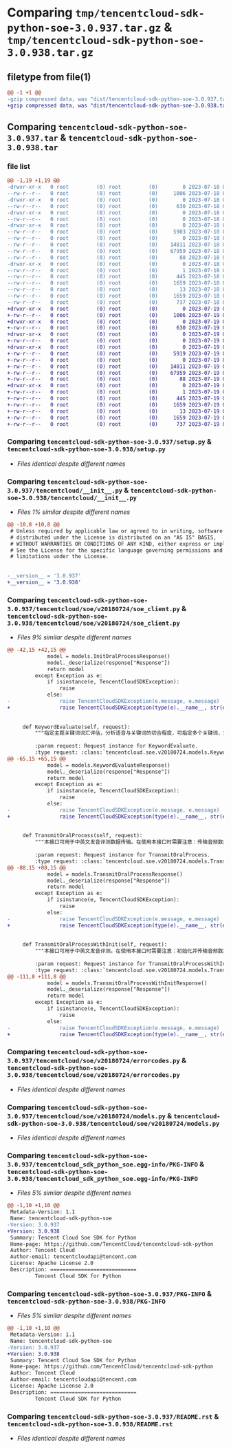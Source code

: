 # Comparing `tmp/tencentcloud-sdk-python-soe-3.0.937.tar.gz` & `tmp/tencentcloud-sdk-python-soe-3.0.938.tar.gz`

## filetype from file(1)

```diff
@@ -1 +1 @@
-gzip compressed data, was "dist/tencentcloud-sdk-python-soe-3.0.937.tar", last modified: Tue Jul 18 00:30:00 2023, max compression
+gzip compressed data, was "dist/tencentcloud-sdk-python-soe-3.0.938.tar", last modified: Wed Jul 19 00:45:14 2023, max compression
```

## Comparing `tencentcloud-sdk-python-soe-3.0.937.tar` & `tencentcloud-sdk-python-soe-3.0.938.tar`

### file list

```diff
@@ -1,19 +1,19 @@
-drwxr-xr-x   0 root         (0) root         (0)        0 2023-07-18 00:30:00.000000 tencentcloud-sdk-python-soe-3.0.937/
--rw-r--r--   0 root         (0) root         (0)     1006 2023-07-18 00:30:00.000000 tencentcloud-sdk-python-soe-3.0.937/setup.py
-drwxr-xr-x   0 root         (0) root         (0)        0 2023-07-18 00:30:00.000000 tencentcloud-sdk-python-soe-3.0.937/tencentcloud/
--rw-r--r--   0 root         (0) root         (0)      630 2023-07-18 00:30:00.000000 tencentcloud-sdk-python-soe-3.0.937/tencentcloud/__init__.py
-drwxr-xr-x   0 root         (0) root         (0)        0 2023-07-18 00:30:00.000000 tencentcloud-sdk-python-soe-3.0.937/tencentcloud/soe/
--rw-r--r--   0 root         (0) root         (0)        0 2023-07-18 00:30:00.000000 tencentcloud-sdk-python-soe-3.0.937/tencentcloud/soe/__init__.py
-drwxr-xr-x   0 root         (0) root         (0)        0 2023-07-18 00:30:00.000000 tencentcloud-sdk-python-soe-3.0.937/tencentcloud/soe/v20180724/
--rw-r--r--   0 root         (0) root         (0)     5903 2023-07-18 00:30:00.000000 tencentcloud-sdk-python-soe-3.0.937/tencentcloud/soe/v20180724/soe_client.py
--rw-r--r--   0 root         (0) root         (0)        0 2023-07-18 00:30:00.000000 tencentcloud-sdk-python-soe-3.0.937/tencentcloud/soe/v20180724/__init__.py
--rw-r--r--   0 root         (0) root         (0)    14811 2023-07-18 00:30:00.000000 tencentcloud-sdk-python-soe-3.0.937/tencentcloud/soe/v20180724/errorcodes.py
--rw-r--r--   0 root         (0) root         (0)    67959 2023-07-18 00:30:00.000000 tencentcloud-sdk-python-soe-3.0.937/tencentcloud/soe/v20180724/models.py
--rw-r--r--   0 root         (0) root         (0)       88 2023-07-18 00:30:00.000000 tencentcloud-sdk-python-soe-3.0.937/setup.cfg
-drwxr-xr-x   0 root         (0) root         (0)        0 2023-07-18 00:30:00.000000 tencentcloud-sdk-python-soe-3.0.937/tencentcloud_sdk_python_soe.egg-info/
--rw-r--r--   0 root         (0) root         (0)        1 2023-07-18 00:30:00.000000 tencentcloud-sdk-python-soe-3.0.937/tencentcloud_sdk_python_soe.egg-info/dependency_links.txt
--rw-r--r--   0 root         (0) root         (0)      445 2023-07-18 00:30:00.000000 tencentcloud-sdk-python-soe-3.0.937/tencentcloud_sdk_python_soe.egg-info/SOURCES.txt
--rw-r--r--   0 root         (0) root         (0)     1659 2023-07-18 00:30:00.000000 tencentcloud-sdk-python-soe-3.0.937/tencentcloud_sdk_python_soe.egg-info/PKG-INFO
--rw-r--r--   0 root         (0) root         (0)       13 2023-07-18 00:30:00.000000 tencentcloud-sdk-python-soe-3.0.937/tencentcloud_sdk_python_soe.egg-info/top_level.txt
--rw-r--r--   0 root         (0) root         (0)     1659 2023-07-18 00:30:00.000000 tencentcloud-sdk-python-soe-3.0.937/PKG-INFO
--rw-r--r--   0 root         (0) root         (0)      737 2023-07-18 00:30:00.000000 tencentcloud-sdk-python-soe-3.0.937/README.rst
+drwxr-xr-x   0 root         (0) root         (0)        0 2023-07-19 00:45:14.000000 tencentcloud-sdk-python-soe-3.0.938/
+-rw-r--r--   0 root         (0) root         (0)     1006 2023-07-19 00:45:14.000000 tencentcloud-sdk-python-soe-3.0.938/setup.py
+drwxr-xr-x   0 root         (0) root         (0)        0 2023-07-19 00:45:14.000000 tencentcloud-sdk-python-soe-3.0.938/tencentcloud/
+-rw-r--r--   0 root         (0) root         (0)      630 2023-07-19 00:45:14.000000 tencentcloud-sdk-python-soe-3.0.938/tencentcloud/__init__.py
+drwxr-xr-x   0 root         (0) root         (0)        0 2023-07-19 00:45:14.000000 tencentcloud-sdk-python-soe-3.0.938/tencentcloud/soe/
+-rw-r--r--   0 root         (0) root         (0)        0 2023-07-19 00:45:14.000000 tencentcloud-sdk-python-soe-3.0.938/tencentcloud/soe/__init__.py
+drwxr-xr-x   0 root         (0) root         (0)        0 2023-07-19 00:45:14.000000 tencentcloud-sdk-python-soe-3.0.938/tencentcloud/soe/v20180724/
+-rw-r--r--   0 root         (0) root         (0)     5919 2023-07-19 00:45:14.000000 tencentcloud-sdk-python-soe-3.0.938/tencentcloud/soe/v20180724/soe_client.py
+-rw-r--r--   0 root         (0) root         (0)        0 2023-07-19 00:45:14.000000 tencentcloud-sdk-python-soe-3.0.938/tencentcloud/soe/v20180724/__init__.py
+-rw-r--r--   0 root         (0) root         (0)    14811 2023-07-19 00:45:14.000000 tencentcloud-sdk-python-soe-3.0.938/tencentcloud/soe/v20180724/errorcodes.py
+-rw-r--r--   0 root         (0) root         (0)    67959 2023-07-19 00:45:14.000000 tencentcloud-sdk-python-soe-3.0.938/tencentcloud/soe/v20180724/models.py
+-rw-r--r--   0 root         (0) root         (0)       88 2023-07-19 00:45:14.000000 tencentcloud-sdk-python-soe-3.0.938/setup.cfg
+drwxr-xr-x   0 root         (0) root         (0)        0 2023-07-19 00:45:14.000000 tencentcloud-sdk-python-soe-3.0.938/tencentcloud_sdk_python_soe.egg-info/
+-rw-r--r--   0 root         (0) root         (0)        1 2023-07-19 00:45:14.000000 tencentcloud-sdk-python-soe-3.0.938/tencentcloud_sdk_python_soe.egg-info/dependency_links.txt
+-rw-r--r--   0 root         (0) root         (0)      445 2023-07-19 00:45:14.000000 tencentcloud-sdk-python-soe-3.0.938/tencentcloud_sdk_python_soe.egg-info/SOURCES.txt
+-rw-r--r--   0 root         (0) root         (0)     1659 2023-07-19 00:45:14.000000 tencentcloud-sdk-python-soe-3.0.938/tencentcloud_sdk_python_soe.egg-info/PKG-INFO
+-rw-r--r--   0 root         (0) root         (0)       13 2023-07-19 00:45:14.000000 tencentcloud-sdk-python-soe-3.0.938/tencentcloud_sdk_python_soe.egg-info/top_level.txt
+-rw-r--r--   0 root         (0) root         (0)     1659 2023-07-19 00:45:14.000000 tencentcloud-sdk-python-soe-3.0.938/PKG-INFO
+-rw-r--r--   0 root         (0) root         (0)      737 2023-07-19 00:45:14.000000 tencentcloud-sdk-python-soe-3.0.938/README.rst
```

### Comparing `tencentcloud-sdk-python-soe-3.0.937/setup.py` & `tencentcloud-sdk-python-soe-3.0.938/setup.py`

 * *Files identical despite different names*

### Comparing `tencentcloud-sdk-python-soe-3.0.937/tencentcloud/__init__.py` & `tencentcloud-sdk-python-soe-3.0.938/tencentcloud/__init__.py`

 * *Files 1% similar despite different names*

```diff
@@ -10,8 +10,8 @@
 # Unless required by applicable law or agreed to in writing, software
 # distributed under the License is distributed on an "AS IS" BASIS,
 # WITHOUT WARRANTIES OR CONDITIONS OF ANY KIND, either express or implied.
 # See the License for the specific language governing permissions and
 # limitations under the License.
 
 
-__version__ = '3.0.937'
+__version__ = '3.0.938'
```

### Comparing `tencentcloud-sdk-python-soe-3.0.937/tencentcloud/soe/v20180724/soe_client.py` & `tencentcloud-sdk-python-soe-3.0.938/tencentcloud/soe/v20180724/soe_client.py`

 * *Files 9% similar despite different names*

```diff
@@ -42,15 +42,15 @@
             model = models.InitOralProcessResponse()
             model._deserialize(response["Response"])
             return model
         except Exception as e:
             if isinstance(e, TencentCloudSDKException):
                 raise
             else:
-                raise TencentCloudSDKException(e.message, e.message)
+                raise TencentCloudSDKException(type(e).__name__, str(e))
 
 
     def KeywordEvaluate(self, request):
         """指定主题关键词词汇评估，分析语音与关键词的切合程度，可指定多个关键词，支持中文英文同时评测。分片传输时，尽量保证纯异步调用，即不等待上一个分片的传输结果边录边传，这样可以尽可能早的提供音频数据。音频源目前仅支持16k采样率16bit单声道编码方式，如有不一致可能导致评估不准确或失败。
 
         :param request: Request instance for KeywordEvaluate.
         :type request: :class:`tencentcloud.soe.v20180724.models.KeywordEvaluateRequest`
@@ -65,15 +65,15 @@
             model = models.KeywordEvaluateResponse()
             model._deserialize(response["Response"])
             return model
         except Exception as e:
             if isinstance(e, TencentCloudSDKException):
                 raise
             else:
-                raise TencentCloudSDKException(e.message, e.message)
+                raise TencentCloudSDKException(type(e).__name__, str(e))
 
 
     def TransmitOralProcess(self, request):
         """本接口可用于中英文发音评测数据传输。在使用本接口时需要注意：传输音频数据，必须在完成发音评估初始化接口之后调用，且SessonId要与初始化接口保持一致。分片传输时，尽量保证SeqId顺序传输（请确认SeqId由1开始）。音频源目前仅支持16k采样率16bit单声道编码方式，如有不一致可能导致评估不准确或失败。
 
         :param request: Request instance for TransmitOralProcess.
         :type request: :class:`tencentcloud.soe.v20180724.models.TransmitOralProcessRequest`
@@ -88,15 +88,15 @@
             model = models.TransmitOralProcessResponse()
             model._deserialize(response["Response"])
             return model
         except Exception as e:
             if isinstance(e, TencentCloudSDKException):
                 raise
             else:
-                raise TencentCloudSDKException(e.message, e.message)
+                raise TencentCloudSDKException(type(e).__name__, str(e))
 
 
     def TransmitOralProcessWithInit(self, request):
         """本接口可用于中英文发音评测。在使用本接口时需要注意：初始化并传输音频数据，分片传输时，尽量保证SeqId顺序传输（请确认SeqId由1开始）。音频源目前仅支持16k采样率16bit单声道编码方式，如有不一致可能导致评估不准确或失败。
 
         :param request: Request instance for TransmitOralProcessWithInit.
         :type request: :class:`tencentcloud.soe.v20180724.models.TransmitOralProcessWithInitRequest`
@@ -111,8 +111,8 @@
             model = models.TransmitOralProcessWithInitResponse()
             model._deserialize(response["Response"])
             return model
         except Exception as e:
             if isinstance(e, TencentCloudSDKException):
                 raise
             else:
-                raise TencentCloudSDKException(e.message, e.message)
+                raise TencentCloudSDKException(type(e).__name__, str(e))
```

### Comparing `tencentcloud-sdk-python-soe-3.0.937/tencentcloud/soe/v20180724/errorcodes.py` & `tencentcloud-sdk-python-soe-3.0.938/tencentcloud/soe/v20180724/errorcodes.py`

 * *Files identical despite different names*

### Comparing `tencentcloud-sdk-python-soe-3.0.937/tencentcloud/soe/v20180724/models.py` & `tencentcloud-sdk-python-soe-3.0.938/tencentcloud/soe/v20180724/models.py`

 * *Files identical despite different names*

### Comparing `tencentcloud-sdk-python-soe-3.0.937/tencentcloud_sdk_python_soe.egg-info/PKG-INFO` & `tencentcloud-sdk-python-soe-3.0.938/tencentcloud_sdk_python_soe.egg-info/PKG-INFO`

 * *Files 5% similar despite different names*

```diff
@@ -1,10 +1,10 @@
 Metadata-Version: 1.1
 Name: tencentcloud-sdk-python-soe
-Version: 3.0.937
+Version: 3.0.938
 Summary: Tencent Cloud Soe SDK for Python
 Home-page: https://github.com/TencentCloud/tencentcloud-sdk-python
 Author: Tencent Cloud
 Author-email: tencentcloudapi@tencent.com
 License: Apache License 2.0
 Description: ============================
         Tencent Cloud SDK for Python
```

### Comparing `tencentcloud-sdk-python-soe-3.0.937/PKG-INFO` & `tencentcloud-sdk-python-soe-3.0.938/PKG-INFO`

 * *Files 5% similar despite different names*

```diff
@@ -1,10 +1,10 @@
 Metadata-Version: 1.1
 Name: tencentcloud-sdk-python-soe
-Version: 3.0.937
+Version: 3.0.938
 Summary: Tencent Cloud Soe SDK for Python
 Home-page: https://github.com/TencentCloud/tencentcloud-sdk-python
 Author: Tencent Cloud
 Author-email: tencentcloudapi@tencent.com
 License: Apache License 2.0
 Description: ============================
         Tencent Cloud SDK for Python
```

### Comparing `tencentcloud-sdk-python-soe-3.0.937/README.rst` & `tencentcloud-sdk-python-soe-3.0.938/README.rst`

 * *Files identical despite different names*

